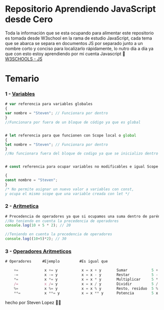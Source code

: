 # Repositorio Aprendiendo JavaScript desde Cero

Toda la información que se esta ocupando para alimentar este repositorio es tomada desde W3school en la rama de estudio JavaScript, cada tema que se abarca se separa en documentos JS por separado junto a un nombre corto y conciso para localizarlo rápidamente, lo nutro día a día ya que con esto estoy aprendiendo por mi cuenta Javascript 🤯  
[W3SCHOOLS - JS](https://www.w3schools.com/js/default.asp)  

# Temario
### 1 - [Variables](https://www.w3schools.com/js/js_variables.asp)  


```javascript
# var referencia para variables globales
{
var nombre = "Steven"; // Funcionara por dentro
}
//Funcionara por fuera de un bloque de código ya que es global


# let referencia para que funcionen con Scope local o global
{
let nombre = "Steven"; // Funcionara por dentro
}
//No funcionara fuera del bloque de codigo ya que se inicializo dentro del bloque


# const referencia para ocupar variables no modificables e igual Scope que let

{
const nombre = "Steven";
}
/* No permite asignar un nuevo valor a variables con const, 
y ocupa el mismo scope que una variable creada con let */
```

### 2 - [Aritmetica](https://www.w3schools.com/js/js_arithmetic.asp) 

```javascript
# Precedencia de operadores ya que si ocupamos una suma dentro de paréntesis se ejecutara primero
//No teniendo en cuenta la precedencia de operadores
console.log(10 + 5 * 2); // 20

//Teniendo en cuenta la precedencia de operadores
console.log((10+5)*2); // 30
```

### 3 - [Operadores Aritmeticos](https://www.w3schools.com/js/js_operators.asp) 

```javascript
# Operadores     #Ejemplo         #Es igual que  

    +=            x += y           x = x + y       Sumar           5 + 5
    -=            x -= y           x = x - y       Restar          5 - 5
    *=            x *= y           x = x * y       Multiplicar     5 * 5
    /=            x /= y           x = x / y       Dividir         5 / 5
    %=            x %= y           x = x % y       Resto, residuo  5 % 5
    **=           x **= y          x = x ** y      Potencia        5 x 5 x 5 x 5 x 5 
```






hecho por Steven Lopez 😶‍🌫️
